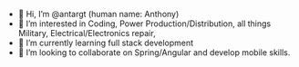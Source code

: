 - 👋 Hi, I’m @antargt (human name: Anthony)
- 👀 I’m interested in Coding, Power Production/Distribution, all things Military, Electrical/Electronics repair,
- 🌱 I’m currently learning full stack development
- 💞️ I’m looking to collaborate on Spring/Angular and develop mobile skills.

<!---
antargt/antargt is a ✨ special ✨ repository because its `README.md` (this file) appears on your GitHub profile.
You can click the Preview link to take a look at your changes.
--->
